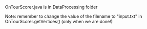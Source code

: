 OnTourScorer.java is in DataProcessing folder

Note: remember to change the value of the filename to "input.txt" in OnTourScorer.getVertices() (only when we are done!)
